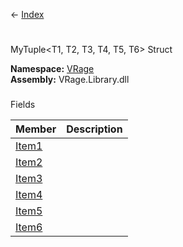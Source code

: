 ← [Index](Api-Index)

# 
MyTuple&lt;T1, T2, T3, T4, T5, T6&gt; Struct

**Namespace:** [VRage](VRage)  
**Assembly:** VRage.Library.dll

### 
Fields

|Member|Description|
|---|---|
|[Item1](VRage.MyTuple`6.Item1)||
|[Item2](VRage.MyTuple`6.Item2)||
|[Item3](VRage.MyTuple`6.Item3)||
|[Item4](VRage.MyTuple`6.Item4)||
|[Item5](VRage.MyTuple`6.Item5)||
|[Item6](VRage.MyTuple`6.Item6)||

